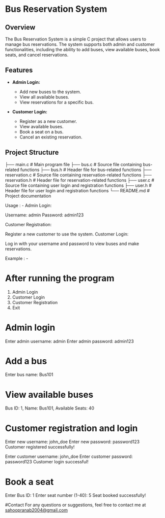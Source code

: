 # Bus Reservation System

## Overview
The Bus Reservation System is a simple C project that allows users to manage bus reservations. The system supports both admin and customer functionalities, including the ability to add buses, view available buses, book seats, and cancel reservations.

## Features
- **Admin Login:**
  - Add new buses to the system.
  - View all available buses.
  - View reservations for a specific bus.

- **Customer Login:**
  - Register as a new customer.
  - View available buses.
  - Book a seat on a bus.
  - Cancel an existing reservation.

## Project Structure


├── main.c             # Main program file
├── bus.c              # Source file containing bus-related functions
├── bus.h              # Header file for bus-related functions
├── reservation.c      # Source file containing reservation-related functions
├── reservation.h      # Header file for reservation-related functions
├── user.c             # Source file containing user login and registration functions
├── user.h             # Header file for user login and registration functions
└── README.md          # Project documentation

Usage : -
Admin Login:

Username: admin
Password: admin123

Customer Registration:

Register a new customer to use the system.
Customer Login:

Log in with your username and password to view buses and make reservations.

Example : -

# After running the program
1. Admin Login
2. Customer Login
3. Customer Registration
4. Exit

# Admin login
Enter admin username: admin
Enter admin password: admin123

# Add a bus
Enter bus name: Bus101

# View available buses
Bus ID: 1, Name: Bus101, Available Seats: 40

# Customer registration and login
Enter new username: john_doe
Enter new password: password123
Customer registered successfully!

Enter customer username: john_doe
Enter customer password: password123
Customer login successful!

# Book a seat
Enter Bus ID: 1
Enter seat number (1-40): 5
Seat booked successfully!

#Contact
For any questions or suggestions, feel free to contact me at sahoopranab2004@gmail.com

